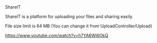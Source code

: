 ShareIT 

ShareIT is a platform for uploading your files and sharing easily.

File size limit is 64 MB (You can change it from UploadController/Upload)

https://www.youtube.com/watch?v=h7YA6Wi6OkQ
